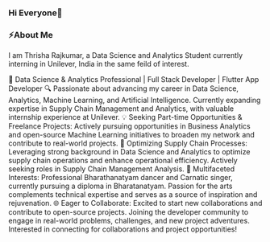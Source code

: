 ### Hi Everyone👋

### ⚡About Me

I am Thrisha Rajkumar, a Data Science and Analytics Student currently interning in Unilever, India in the same feild of interest.

🚀 Data Science & Analytics Professional | Full Stack Developer | Flutter App Developer
🔍 Passionate about advancing my career in Data Science, Analytics, Machine Learning, and Artificial Intelligence. Currently expanding expertise in Supply Chain Management and Analytics, with valuable internship experience at Unilever.
💡 Seeking Part-time Opportunities & Freelance Projects: Actively pursuing opportunities in Business Analytics and open-source Machine Learning initiatives to broaden my network and contribute to real-world projects.
🌟 Optimizing Supply Chain Processes: Leveraging strong background in Data Science and Analytics to optimize supply chain operations and enhance operational efficiency. Actively seeking roles in Supply Chain Management Analysis.
🎨 Multifaceted Interests: Professional Bharathanatyam dancer and Carnatic singer, currently pursuing a diploma in Bharatanatyam. Passion for the arts complements technical expertise and serves as a source of inspiration and rejuvenation.
🌐 Eager to Collaborate: Excited to start new collaborations and contribute to open-source projects. Joining the developer community to engage in real-world problems, challenges, and new project adventures. Interested in connecting for collaborations and project opportunities!
<!--
**thrisharajkumar/thrisharajkumar** is a ✨ _special_ ✨ repository because its `README.md` (this file) appears on your GitHub profile.

Here are some ideas to get you started:

- 🔭 I’m currently working on ...
- 🌱 I’m currently learning ...
- 👯 I’m looking to collaborate on ...
- 🤔 I’m looking for help with ...
- 💬 Ask me about ...
- 📫 How to reach me: ...
- 😄 Pronouns: ...
- ⚡ Fun fact: ...
-->
